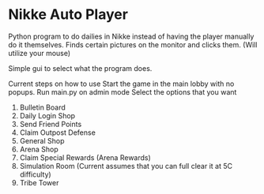 # Nikke Auto Player
 Python program to do dailies in Nikke instead of having the player manually do it themselves. 
 Finds certain pictures on the monitor and clicks them. (Will utilize your mouse)
 
 Simple gui to select what the program does.
 
 Current steps on how to use
 Start the game in the main lobby with no popups.
 Run main.py on admin mode
 Select the options that you want
1. Bulletin Board
2. Daily Login Shop
3. Send Friend Points
4. Claim Outpost Defense
5. General Shop
6. Arena Shop
7. Claim Special Rewards (Arena Rewards)
8. Simulation Room (Current assumes that you can full clear it at 5C difficulty)
9. Tribe Tower
